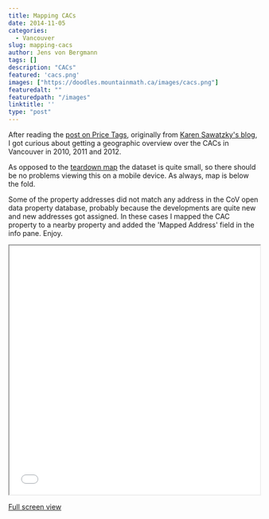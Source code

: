 ```yaml
---
title: Mapping CACs
date: 2014-11-05
categories:
  - Vancouver
slug: mapping-cacs
author: Jens von Bergmann
tags: []
description: "CACs"
featured: 'cacs.png'
images: ["https://doodles.mountainmath.ca/images/cacs.png"]
featuredalt: ""
featuredpath: "/images"
linktitle: ''
type: "post"
---
```


After reading the [post on Price Tags](http://pricetags.wordpress.com/2014/11/04/the-daily-durning-back-and-forth-on-cacs/),
originally from [Karen Sawatzky's blog](http://karensawatzky.ca/2014/10/29/7868/), I got curious about getting a
geographic overview over the CACs in Vancouver in 2010, 2011 and 2012.

As opposed to the [teardown map](/blog/2014/09/05/vancouver-teardown-map/) the dataset is quite small, so there should 
be no problems viewing this on a mobile device. As always, map is below the fold.

<!-- more -->

Some of the property addresses did not match any address in the CoV open data property database, probably because the
developments are quite new and new addresses got assigned. In these cases I mapped the CAC property to a nearby property
and added the 'Mapped Address' field in the info pane. Enjoy.

<iframe src="/html/cac_map.html" width="100%" height="500"></iframe>

[Full screen view](/html/cac_map.html) 
